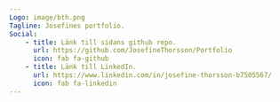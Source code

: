 ```yaml
---
Logo: image/bth.png
Tagline: Josefines portfolio.
Social:
    - title: Länk till sidans github repo.
      url: https://github.com/JosefineThorsson/Portfolio
      icon: fab fa-github
    - title: Länk till LinkedIn.
      url: https://www.linkedin.com/in/josefine-thorsson-b7505567/
      icon: fab fa-linkedin
---
```

